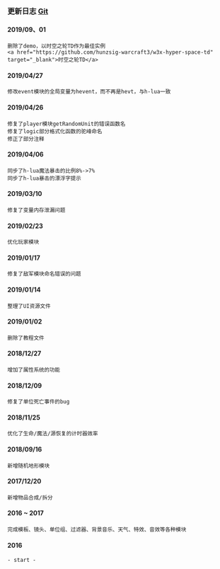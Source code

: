 ### 更新日志 <a href="https://gitlab.com/h-w3x/h-vjass" target="_blank">Git</a>

#### 2019/09、01
    删除了demo，以时空之轮TD作为最佳实例
    <a href="https://github.com/hunzsig-warcraft3/w3x-hyper-space-td" target="_blank">时空之轮TD</a>
#### 2019/04/27
    修改event模块的全局变量为hevent，而不再是hevt，与h-lua一致
#### 2019/04/26
    修复了player模块getRandomUnit的错误函数名
    修复了logic部分格式化函数的驼峰命名
    修正了部分注释
#### 2019/04/06
    同步了h-lua魔法暴击的比例8%->7%
    同步了h-lua暴击的漂浮字提示
#### 2019/03/10
    修复了变量内存泄漏问题
#### 2019/02/23
    优化玩家模块
#### 2019/01/17
    修复了敌军模块命名错误的问题
#### 2019/01/14
    整理了UI资源文件
#### 2019/01/02
    删除了教程文件
#### 2018/12/27
    增加了属性系统的功能
#### 2018/12/09
    修复了单位死亡事件的bug
#### 2018/11/25
    优化了生命/魔法/源恢复的计时器效率
#### 2018/09/16
    新增随机地形模块
#### 2017/12/20
    新增物品合成/拆分
#### 2016 ~ 2017
    完成模板、镜头、单位组、过滤器、背景音乐、天气、特效、音效等各种模块
#### 2016
    - start -

